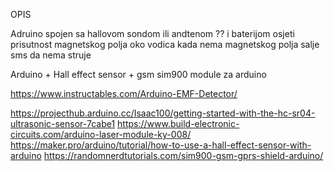 OPIS

Adruino spojen sa hallovom sondom ili andtenom ??   i baterijom 
osjeti prisutnost magnetskog polja oko vodica
kada nema magnetskog polja salje sms da nema struje




Arduino + Hall effect sensor + gsm sim900 module za arduino










https://www.instructables.com/Arduino-EMF-Detector/






https://projecthub.arduino.cc/Isaac100/getting-started-with-the-hc-sr04-ultrasonic-sensor-7cabe1
https://www.build-electronic-circuits.com/arduino-laser-module-ky-008/ 
https://maker.pro/arduino/tutorial/how-to-use-a-hall-effect-sensor-with-arduino
https://randomnerdtutorials.com/sim900-gsm-gprs-shield-arduino/






















